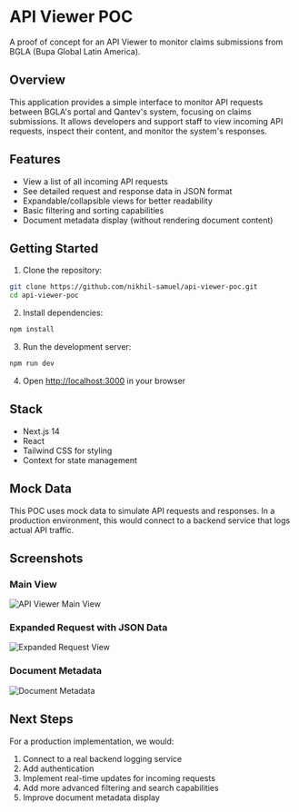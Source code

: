 # API Viewer POC

A proof of concept for an API Viewer to monitor claims submissions from BGLA (Bupa Global Latin America).

## Overview

This application provides a simple interface to monitor API requests between BGLA's portal and Qantev's system, focusing on claims submissions. It allows developers and support staff to view incoming API requests, inspect their content, and monitor the system's responses.

## Features

- View a list of all incoming API requests
- See detailed request and response data in JSON format
- Expandable/collapsible views for better readability
- Basic filtering and sorting capabilities
- Document metadata display (without rendering document content)

## Getting Started

1. Clone the repository:
```bash
git clone https://github.com/nikhil-samuel/api-viewer-poc.git
cd api-viewer-poc
```

2. Install dependencies:
```bash
npm install
```

3. Run the development server:
```bash
npm run dev
```

4. Open [http://localhost:3000](http://localhost:3000) in your browser

## Stack

- Next.js 14
- React
- Tailwind CSS for styling
- Context for state management

## Mock Data

This POC uses mock data to simulate API requests and responses. In a production environment, this would connect to a backend service that logs actual API traffic.

## Screenshots

### Main View
![API Viewer Main View](https://i.imgur.com/qiQJ1Mm.png)

### Expanded Request with JSON Data
![Expanded Request View](https://i.imgur.com/CiWTt7k.png)

### Document Metadata
![Document Metadata](https://i.imgur.com/bIjGzLw.png)

## Next Steps

For a production implementation, we would:

1. Connect to a real backend logging service
2. Add authentication
3. Implement real-time updates for incoming requests
4. Add more advanced filtering and search capabilities
5. Improve document metadata display
